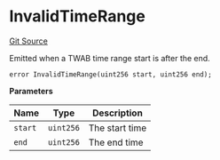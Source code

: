 # InvalidTimeRange

[Git Source](https://github.com/Nox-Labs/sms-evm-contracts/blob/15a987dcda55f8dfabcf220505750bc01f9d6f51/src/lib/TwabLib.sol)

Emitted when a TWAB time range start is after the end.

```solidity
error InvalidTimeRange(uint256 start, uint256 end);
```

**Parameters**

| Name    | Type      | Description    |
| ------- | --------- | -------------- |
| `start` | `uint256` | The start time |
| `end`   | `uint256` | The end time   |
